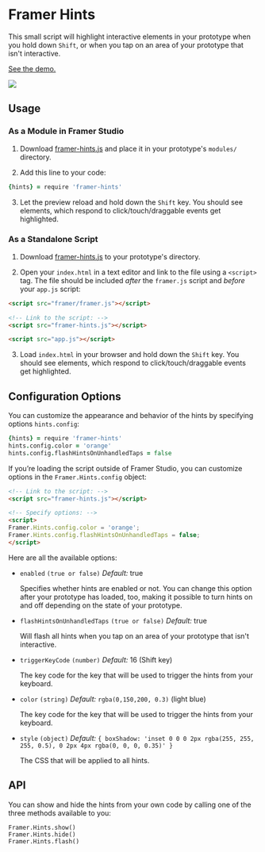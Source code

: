 # Framer Hints

This small script will highlight interactive elements in your prototype when you hold down `Shift`, or when you tap on an area of your prototype that isn't interactive.

[See the demo.](http://tisho.co/framer-hints/example/index.html)

![](http://tisho.co/framer-hints/framer-hints-demo.gif)

## Usage

### As a Module in Framer Studio

1. Download [framer-hints.js](http://tisho.co/framer-hints/framer-hints.js) and place it in your prototype's `modules/` directory.

2. Add this line to your code:

  ```coffeescript
  {hints} = require 'framer-hints'
  ```

3. Let the preview reload and hold down the `Shift` key. You should see elements, which respond to click/touch/draggable events get highlighted.

### As a Standalone Script

1. Download [framer-hints.js](http://tisho.co/framer-hints/framer-hints.js) to your prototype's directory.

2. Open your `index.html` in a text editor and link to the file using a `<script>` tag. The file should be included *after* the `framer.js` script and *before* your `app.js` script:

  ```html
  <script src="framer/framer.js"></script>

  <!-- Link to the script: -->
  <script src="framer-hints.js"></script>

  <script src="app.js"></script>
  ```

3. Load `index.html` in your browser and hold down the `Shift` key. You should see elements, which respond to click/touch/draggable events get highlighted.

## Configuration Options

You can customize the appearance and behavior of the hints by specifying options `hints.config`:

```coffeescript
{hints} = require 'framer-hints'
hints.config.color = 'orange'
hints.config.flashHintsOnUnhandledTaps = false
```

If you’re loading the script outside of Framer Studio, you can customize options in the `Framer.Hints.config` object:

```html
<!-- Link to the script: -->
<script src="framer-hints.js"></script>

<!-- Specify options: -->
<script>
Framer.Hints.config.color = 'orange';
Framer.Hints.config.flashHintsOnUnhandledTaps = false;
</script>
```

Here are all the available options:

* `enabled` `(true or false)` *Default:* true

  Specifies whether hints are enabled or not. You can change this option after your prototype has loaded, too, making it possible to turn hints on and off depending on the state of your prototype.

* `flashHintsOnUnhandledTaps` `(true or false)` *Default:* true

  Will flash all hints when you tap on an area of your prototype that isn't interactive.

* `triggerKeyCode` `(number)` *Default:* 16 (Shift key)

  The key code for the key that will be used to trigger the hints from your keyboard.

* `color` `(string)` *Default:* `rgba(0,150,200, 0.3)` (light blue)

  The key code for the key that will be used to trigger the hints from your keyboard.

* `style` `(object)` *Default:* `{ boxShadow: 'inset 0 0 0 2px rgba(255, 255, 255, 0.5), 0 2px 4px rgba(0, 0, 0, 0.35)' }`

  The CSS that will be applied to all hints.

## API

You can show and hide the hints from your own code by calling one of the three methods available to you:

```
Framer.Hints.show()
Framer.Hints.hide()
Framer.Hints.flash()
```

